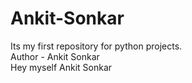 # Ankit-Sonkar
Its my first repository for python projects.
<br>
Author - Ankit Sonkar 
<br>
Hey myself Ankit Sonkar 

